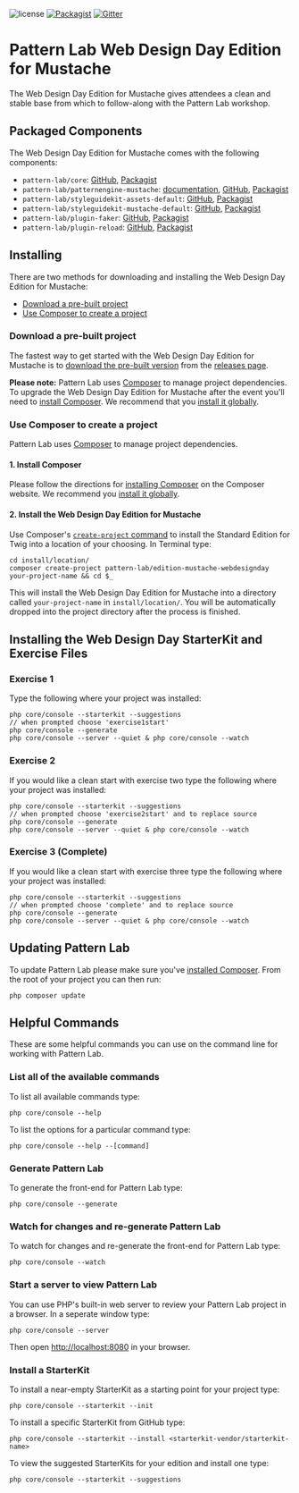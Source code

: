 ![license](https://img.shields.io/github/license/pattern-lab/edition-php-mustache-webdesignday.svg?maxAge=2592000)
[![Packagist](https://img.shields.io/packagist/v/pattern-lab/edition-mustache-webdesignday.svg?maxAge=2592000)](https://packagist.org/packages/pattern-lab/edition-mustache-webdesignday) [![Gitter](https://img.shields.io/gitter/room/pattern-lab/php.svg?maxAge=2592000)](https://gitter.im/pattern-lab/php)

# Pattern Lab Web Design Day Edition for Mustache

The Web Design Day Edition for Mustache gives attendees a clean and stable base from which to follow-along with the Pattern Lab workshop.

## Packaged Components

The Web Design Day Edition for Mustache comes with the following components:

* `pattern-lab/core`: [GitHub](https://github.com/pattern-lab/patternlab-php-core), [Packagist](https://packagist.org/packages/pattern-lab/core)
* `pattern-lab/patternengine-mustache`: [documentation](https://github.com/pattern-lab/patternengine-php-mustache#mustache-patternengine-for-pattern-lab-php), [GitHub](https://github.com/pattern-lab/patternengine-php-mustache), [Packagist](https://packagist.org/packages/pattern-lab/patternengine-mustache)
* `pattern-lab/styleguidekit-assets-default`: [GitHub](https://github.com/pattern-lab/styleguidekit-assets-default), [Packagist](https://packagist.org/packages/pattern-lab/styleguidekit-assets-default)
* `pattern-lab/styleguidekit-mustache-default`: [GitHub](https://github.com/pattern-lab/styleguidekit-twig-default), [Packagist](https://packagist.org/packages/pattern-lab/styleguidekit-twig-default)
* `pattern-lab/plugin-faker`: [GitHub](https://github.com/pattern-lab/plugin-php-faker), [Packagist](https://packagist.org/packages/pattern-lab/plugin-faker)
* `pattern-lab/plugin-reload`: [GitHub](https://github.com/pattern-lab/plugin-php-reload), [Packagist](https://packagist.org/packages/pattern-lab/plugin-reload)

## Installing

There are two methods for downloading and installing the Web Design Day Edition for Mustache:

* [Download a pre-built project](#download-a-pre-built-package)
* [Use Composer to create a project](#use-composer-to-create-a-project)

### Download a pre-built project

The fastest way to get started with the Web Design Day Edition for Mustache is to [download the pre-built version](https://github.com/pattern-lab/edition-php-mustache-webdesignday/releases) from the [releases page](https://github.com/pattern-lab/edition-php-mustache-webdesignday/releases).

**Please note:** Pattern Lab uses [Composer](https://getcomposer.org/) to manage project dependencies. To upgrade the Web Design Day Edition for Mustache after the event you'll need to [install Composer](https://getcomposer.org/doc/00-intro.md#installation-linux-unix-osx). We recommend that you [install it globally](https://getcomposer.org/doc/00-intro.md#globally).

### Use Composer to create a project

Pattern Lab uses [Composer](https://getcomposer.org/) to manage project dependencies.

#### 1. Install Composer

Please follow the directions for [installing Composer](https://getcomposer.org/doc/00-intro.md#installation-linux-unix-osx) on the Composer website. We recommend you [install it globally](https://getcomposer.org/doc/00-intro.md#globally).

#### 2. Install the Web Design Day Edition for Mustache

Use Composer's [`create-project` command](https://getcomposer.org/doc/03-cli.md#create-project) to install the Standard Edition for Twig into a location of your choosing. In Terminal type:

    cd install/location/
    composer create-project pattern-lab/edition-mustache-webdesignday your-project-name && cd $_

This will install the Web Design Day Edition for Mustache into a directory called `your-project-name` in `install/location/`. You will be automatically dropped into the project directory after the process is finished.

## Installing the Web Design Day StarterKit and Exercise Files

### Exercise 1
Type the following where your project was installed:

    php core/console --starterkit --suggestions
    // when prompted choose 'exercise1start'
    php core/console --generate
    php core/console --server --quiet & php core/console --watch

### Exercise 2
If you would like a clean start with exercise two type the following where your project was installed:

    php core/console --starterkit --suggestions
    // when prompted choose 'exercise2start' and to replace source
    php core/console --generate
    php core/console --server --quiet & php core/console --watch
    
### Exercise 3 (Complete)
If you would like a clean start with exercise three type the following where your project was installed:

    php core/console --starterkit --suggestions
    // when prompted choose 'complete' and to replace source
    php core/console --generate
    php core/console --server --quiet & php core/console --watch

## Updating Pattern Lab

To update Pattern Lab please make sure you've [installed Composer](https://getcomposer.org/doc/00-intro.md#installation-linux-unix-osx). From the root of your project you can then run:

    php composer update

## Helpful Commands

These are some helpful commands you can use on the command line for working with Pattern Lab.

### List all of the available commands

To list all available commands type:

    php core/console --help

To list the options for a particular command type:

    php core/console --help --[command]

### Generate Pattern Lab

To generate the front-end for Pattern Lab type:

    php core/console --generate

### Watch for changes and re-generate Pattern Lab

To watch for changes and re-generate the front-end for Pattern Lab type:

    php core/console --watch

### Start a server to view Pattern Lab

You can use PHP's built-in web server to review your Pattern Lab project in a browser. In a seperate window type:

    php core/console --server

Then open [http://localhost:8080](http://localhost:8080) in your browser.

### Install a StarterKit

To install a near-empty StarterKit as a starting point for your project type:

    php core/console --starterkit --init

To install a specific StarterKit from GitHub type:

    php core/console --starterkit --install <starterkit-vendor/starterkit-name>
    
To view the suggested StarterKits for your edition and install one type:

    php core/console --starterkit --suggestions
